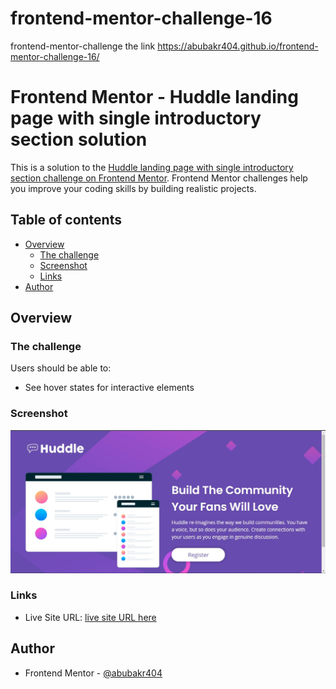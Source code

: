 # frontend-mentor-challenge-16
frontend-mentor-challenge the link https://abubakr404.github.io/frontend-mentor-challenge-16/

# Frontend Mentor - Huddle landing page with single introductory section solution

This is a solution to the [Huddle landing page with single introductory section challenge on Frontend Mentor](https://www.frontendmentor.io/challenges/huddle-landing-page-with-a-single-introductory-section-B_2Wvxgi0). Frontend Mentor challenges help you improve your coding skills by building realistic projects. 

## Table of contents

- [Overview](#overview)
  - [The challenge](#the-challenge)
  - [Screenshot](#screenshot)
  - [Links](#links)
- [Author](#author)

## Overview

### The challenge

Users should be able to:

- See hover states for interactive elements

### Screenshot

![](./images/iscreenshot.jpg)

### Links

- Live Site URL: [live site URL here](https://abubakr404.github.io/frontend-mentor-challenge-16/)

## Author

- Frontend Mentor - [@abubakr404](https://www.frontendmentor.io/profile/abubakr404)